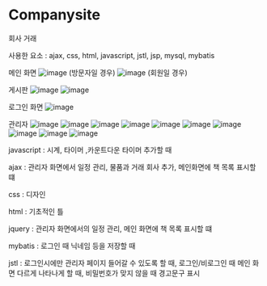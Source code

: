 # Companysite
회사 거래

사용한 요소 : ajax, css, html, javascript, jstl, jsp, mysql, mybatis

메인 화면
![image](https://github.com/user-attachments/assets/43def331-f587-4dc1-86d7-a1f24492ed68) (방문자일 경우)
![image](https://github.com/user-attachments/assets/ed9663aa-924b-49e7-8f89-d4289a824466) (회원일 경우)


게시판
![image](https://github.com/user-attachments/assets/0be44bf9-b156-4439-bae4-ea14d4ab2660)
![image](https://github.com/user-attachments/assets/e4dd275e-5b86-4080-84f8-44ae18b8ae1a)



로그인 화면
![image](https://github.com/user-attachments/assets/a55b509a-40cc-4684-8f4f-40b1caa28925)

관리자
![image](https://github.com/user-attachments/assets/72d3e24d-9ac4-43d9-8bc5-b8facc9a066d)
![image](https://github.com/user-attachments/assets/4f4c4dea-f2b1-4b53-b153-01e66b9a1ac6)
![image](https://github.com/user-attachments/assets/14c0ed9f-e223-4fa9-b4e6-e927d133523f)
![image](https://github.com/user-attachments/assets/04b9bb38-85dd-4e66-be06-72d8d96cb024)
![image](https://github.com/user-attachments/assets/8e7b1a33-9b92-451e-b791-4fc7a42337db)
![image](https://github.com/user-attachments/assets/45735714-9609-425c-88db-8c762b8d35b8)
![image](https://github.com/user-attachments/assets/7e5417c5-6dc7-4a60-a998-791aa0c1c495)
![image](https://github.com/user-attachments/assets/63c8023e-063b-43a0-9abe-3a86117d77ba)
![image](https://github.com/user-attachments/assets/47fac876-05f3-4a83-af5e-d8c1b4488540)
![image](https://github.com/user-attachments/assets/f1ae41cf-f812-4e7a-a871-b73388a226d8)



javascript : 시계, 타이머 ,카운트다운 타이머 추가할 때

ajax : 관리자 화면에서 일정 관리, 물품과 거래 회사 추가, 메인화면에 책 목록 표시할 떄

css  : 디자인

html : 기초적인 틀

jquery : 관리자 화면에서의 일정 관리, 메인 화면에 책 목록 표시할 떄

mybatis : 로그인 때 닉네임 등을 저장할 때

jstl : 로그인시에만 관리자 페이지 들어갈 수 있도록 할 때, 로그인/비로그인 때 메인 화면 다르게 나타나게 할 때, 비밀번호가 맞지 않을 때 경고문구 표시



